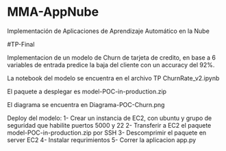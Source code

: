 # MMA-AppNube
Implementación de Aplicaciones de Aprendizaje Automático en la Nube

#TP-Final

Implementacion de un modelo de Churn de tarjeta de credito, en base a 6 variables de entrada predice la baja del cliente con un accuracy del 92%.

La notebook del modelo se encuentra en el archivo TP ChurnRate_v2.ipynb

El paquete a desplegar es model-POC-in-production.zip

El diagrama se encuentra en Diagrama-POC-Churn.png

Deploy del modelo:
1- Crear un instancia de EC2, con ubuntu y grupo de seguridad que habilite puertos 5000 y 22
2- Transferir a EC2 el paquete model-POC-in-production.zip por SSH
3- Descomprimir el paquete en server EC2
4- Instalar requrimientos
5- Correr la aplicacion app.py

